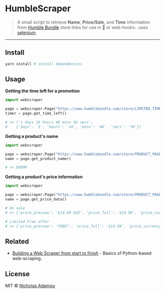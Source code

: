 # HumbleScraper

> A small script to retrieve **Name**, **Price/Sale**, and **Time** information from [Humble Bundle](https://www.humblebundle.com) store links for use in 🤖 or web-hooks:. uses [selenium](https://selenium-python.readthedocs.io/).

---

## Install

```bash
yarn install # install dependencies
```

## Usage
**Getting the time left for a promotion**

```python
import webscraper

page = webscraper.Page("https://www.humblebundle.com/store/LIMITED_TIME_OFFER_PAGE")
timer = page.get_time_left()

# >> ('1 days 16 hours 46 mins 56 secs',
#    {'days': '1', 'hours': '16', 'mins': '46', 'secs': '56'})
```

**Getting a product's name**
```python
import webscraper

page = webscraper.Page("https://www.humblebundle.com/store/PRODUCT_PAGE")
name = page.get_product_name()

# >> DOOM®
```

**Getting a product's price information**
```python
import webscraper

page = webscraper.Page("https://www.humblebundle.com/store/PRODUCT_PAGE")
name = page.get_price_data()

# On sale
# >> {'price_preview': '$14.99 USD', 'price_full': '$24.99', 'price_currency': 'USD', 'price': '14.99', 'price_modifier': '-40%', 'availability': 'InStock'}

# Limited Free offer
# >> {'price_preview': 'FREE!', 'price_full': '$14.99', 'price_currency': 'USD', 'price': '0', 'price_modifier': '-100%', 'availability': 'InStock'}
```

## Related

- [Building a Web Scraper from start to finish](https://hackernoon.com/building-a-web-scraper-from-start-to-finish-bb6b95388184) - Basics of Python-based web-scraping.

## License

MIT © [Nicholas Adamou](https://nicholasadamou.com/)